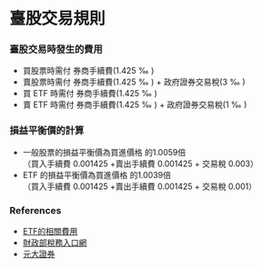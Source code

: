 # 臺股交易規則

### 臺股交易時發生的費用
<!--more-->
- 買股票時需付 券商手續費(1.425 ‰ )
- 賣股票時需付 券商手續費(1.425 ‰ ) + 政府證券交易稅(3 ‰ )
- 買 ETF 時需付 券商手續費(1.425 ‰ )
- 賣 ETF 時需付 券商手續費(1.425 ‰ ) + 政府證券交易稅(1 ‰ )												

### 損益平衡價的計算

-  一般股票的損益平衡價為買進價格 的1.0059倍  
 （買入手續費 0.001425 +賣出手續費 0.001425 + 交易稅 0.003）
-  ETF 的損益平衡價為買進價格 的1.0039倍  
 （買入手續費 0.001425 +賣出手續費 0.001425 + 交易稅 0.001）

### References
- [ETF的相關費用](https://djinfo.cathaysec.com.tw/school/ET920000.htm)
- [財政部稅務入口網](https://www.etax.nat.gov.tw/)
- [元大證券](https://www.yuanta.com.tw/eyuanta/)

